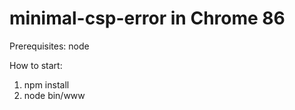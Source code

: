 # minimal-csp-error in Chrome 86

Prerequisites: node

How to start:
1. npm install
2. node bin/www
